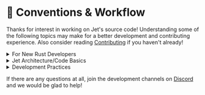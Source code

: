 # 🔢 Conventions & Workflow

Thanks for interest in working on Jet's source code!  Understanding some of the following topics may make for a better development and contributing experience.  Also consider reading [Contributing](../community/contributing.md) if you haven't already!

<details>

<summary>For New Rust Developers</summary>

Whether you are familiar with Rust or not, we're glad to have you.&#x20;

Just as early devops tools exposed new people to Python and Ruby, we also hope Jet helps develop an interest in Rust among new audiences. Rust is largely a systems language, and sometimes development is slower, but Rust also reduces the time spent finding errors, such that written code often sometimes works the very first time like magic. We love it for this.&#x20;

A few concepts occur fairly commonly in Jet code and warrant review - you may be able to pick these up just by skimming the code - but may also want to read about them elsewhere online.

1. _Arc_ is a smart pointer to a value on the heap, and Arcs are used extensively throughout the program. Various values are not able to be passed around the stack or as references, particuarly with the concurrency goals of the program in SSH mode.
2. We use _Mutex_ and _RwLock_ to manage concurrent access to objects. Mutex allows for exclusive read or write access to one thread at a time. RwLock allows access to any number of readers but only one writer. We use RwLock unless a Mutex is specifically required. We use Mutex around SSH Connections and occassionally to keep output together, but that is mostly it.
3. As with most Rust programs, we use _Result_<_OkType,ErrorType_> to indicate a value may return either a given result or an error.  Similarly _Option_ is used to represent a return value that may be None.
4. We rather heavily use _match_ for case-like statements, especially when working with Result and Option results.  There are a lot of shortcuts in Rust like unwrap\_or and such, but often match is the clearest, and it works for everything, so we prefer using match in almost all cases.
5. We use a lot of Rust collections like _HashMap_ and _HashSet,_ as well as iterators like map.
6. We use a fair amount of _Enums_. We often use Enums instead of booleans for better clarity when reading code that calls a function that would take a boolean as a parameter, this way we don't have to remember what _true_ means for the third argument to a function call. The list of valid modules in Jet that you put under "tasks:" is implemented as an Enum.
7. The question mark operator "_?_" is used to send the error portion of a result up to the current function when an error occurs, allowing for more concise code when the error has the same return type as the outer function itself.  For this reason, we try to keep the return types the same in most cases.  The Rust compiler will warn you when a result is ignored, so this is not something you will likely forget to leave out, but it is always worth being in the mindset of thinking "what am I doing with the errors from this function?"

If you have any Rust questions at all, or just want to talk about Rust, stop by the #rust channel in our chat.  There are no bad questions!

</details>

<details>

<summary>Jet Architecture/Code Basics</summary>

Regardless of development background, a few particular design details about the program are important to note:

1. Inside of modules, both Ok results and errors often use an object called _TaskResponse_ ('src/tasks/response.rs'), usually shared with an _Arc_ and generated by the _TaskHandle_. There's a fair amount of code to convert errors into TaskResponses.  Noticing this pattern will help module development make sense, because you will not be able to return results/errors of other types inside the main module file.
2. Inside of modules, 'src/tasks/handle.rs' (TaskHandle) provides user access to most common functions and ensures consistency between modules.  Think of this as the "power tool" interface to making modules easy.  Using Task Handle also makes sure modules stay on the right track and have common conventions.  Various features of task handle are namespaced into other structs hanging off of task handle, such as template functions for processing parameters, or 'response' for shortcuts around creating return objects.
3. Outside of modules, such as when parsing CLI arguments, most errors are simple strings.
4. The best way to understand the internal control flow of the entire program is to start with main.rs and notice that based on the "cli/cli\_parser.rs" code, various functions in main.rs are selected that behave differently.  For CLI modes involving playbooks (most of them), common traversal code in "playbooks/traversal.rs" is used to walk over the playbook tree, and these are set up in cli/playbooks.rs.  Execution of tasks, including parallel execution of SSH tasks, lives in "tasks/task\_fsm.rs" - and this is what makes the "dispatch" functions of modules work.  These are all of the guts of the system before you get to modules, which are the easy part that can remain blissfully oblivious of everything behind the scenes! See the [module development guide](module-development.md) for module info as this will be the most frequently adjusted part of the program!
5. Inventory is a critical concept for SSH management only, but there is still a "localhost" object and "local connections" that are used for local management options. This local management is still used in SSH operations for some internal tasks, like identifying local checksums of files for the copy module. Some familiarity with connections may be useful.  When you see references to "remote", even in local context, it refers to the connection object.  Local always refers to the machine running 'jetp'.
6. The Rust code is almost never allowed to call panic! except in cases of a module being coded incorrectly according to the contract, or code that is essentially impossible to execute without a major coding error in the program.  Panic would stop all tasks vs just failing the current thread. Module execution in SSH is distributed among many threads, we return an Err(TaskResponse) instead when we encounter an error situation. This allows us to report the failure and continue on other hosts.  Sometimes you will see panic in some places of the code that are impossible to reach conditions that need some code there to satisfy the compiler.

With that out of the way, see the other sections in the docs for details about other aspects of the program. If your question is still unanswered, hop by Discord and we'd be glad to explain and talk about anything.

</details>

<details>

<summary>Development Practices</summary>



Editor choice is up to you. Michael uses a completely stock VSCode install as he finds some of the overlays from popular Rust plugins distracting.  The "rainbow" colored parens in VSCode can be useful when dealing with some nested quasi-functional-programming expressions.

1. Remember that all style and preferences are subjective. That being said, to get contributions accepted you need to **turn off auto formatting in your editor** and do not run the code through tools like rustfmt. Reformatting an entire file is to be avoided. Generally try to match the style of the rest of the program, which tries to be a bit more concise than rustfmt.
2. Make sure all code is free of rust compiler warnings on compilation.  Compile by running "make" in the root of the source checkout.
3. We generally do not care about warnings from tools like clippy. Fixing some of them may be nice but we disagree with others, so leave these changes up to project leadership and do not include them in pull requests. We prefer explicit return statements.
4. Try to make the code as clean, clear, concise, and self-explanatory as possible.  Interior comments on difficult to understand code are welcome, especially when the Rust compiler wishes to make things look a little strange.&#x20;
5. Think about future developers other than yourself and make things easy for them. Choose high quality variable names and function names.  Matching Ok(x) is more than fine as is sometimes using "x" on an iterator, but it is especially important to give "let" variables descriptive variable names. There is no need to comment things that would be obvious to those that know rust, or to explain the purposes of function names that are already self explanatory, but a one or two line comment per function never hurts.
6. Consider the error paths, return types, and security implications of your code very carefully.  This will be a major part of code review.  The Rust compiler helps here a lot though!
7. Try very hard to avoid introducing new crate dependencies, especially those that are not widely adopted. Introduction of new depedencies is always going to be a needs-chat-discussion point.  The good news is, dependencies in module development in particular are seldom useful, as in SSH mode we do not push code or programs out to remote machines. Where we can interface with a stable OS CLI tool, that is always preferred. Since all code in SSH mode runs on the control machine, we cannot use dependencies to effect change directly on remote systems, even though that would technically work well in local configuration modes, it is not allowed to have module features that only work locally.
8. See the Contributing notes in full and understand all of the items. Per our [Contributing page](../community/contributing.md), we strongly suggest joining Discord chat if you wish to submit a feature or something more than a simple bugfix.
9. There are no wrong questions! Ask questions if you want to understand how _anything_ works or get stuck in understanding something! We enjoy conversation and want to hear from you, and also want to make your experience with jet fun and successful.

</details>

If there are any questions at all, join the development channels on [Discord](../community/discord-chat.md) and we would be glad to  help!

